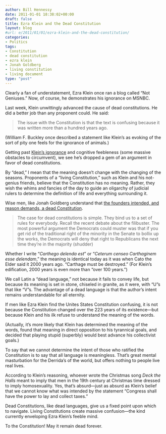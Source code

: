 ```yaml
---
author: Bill Hennessy
date: 2011-01-01 18:38:02+00:00
draft: false
title: Ezra Klein and the Dead Constitution
layout: blog
#url: e/2011/01/01/ezra-klein-and-the-dead-constitution/
categories:
- Politics
tags:
- Constitution
- dead constitution
- ezra klein
- Jonah Goldberg
- living constitution
- living document
type: "post"
---
```


Clearly a fan of understatement, Ezra Klein once ran a blog called “Not Geniuses.” Now, of course, he demonstrates his ignorance on MSNBC.

 

Last week, Klein unwittingly advanced the cause of dead constitutions. He did a better job than any proponent could. He said:

 

>   
> 
> The issue with the Constitution is that the text is confusing because it was written more than a hundred years ago.
> 
> 

 

(William F. Buckley once described a statement like Klein’s as evoking of the sort of pity one feels for the ignorance of animals.)

 

Getting past [Klein’s ignorance](https://newsbusters.org/blogs/scott-whitlock/2010/12/30/wash-posts-ezra-klein-laments-confusing-nature-old-constitution) and cognitive feebleness (some massive obstacles to circumvent), we see he’s dropped a gem of an argument in favor of dead constitutions.

 

By “dead,” I mean that the meaning doesn’t change with the changing of the seasons. Proponents of a “living Constitution,” such as Klein and his not-genius friends, believe that the Constitution has no meaning. Rather, they wish the whims and fancies of the day to guide an oligarchy of judicial rulers to determine the definition of life and everything surrounding it.

 

Wise men, like Jonah Goldberg understand that [the founders intended, and reason demands, a dead Constitution](https://old.nationalreview.com/goldberg/goldberg200506290802.asp).

 

>   
> 
> The case for dead constitutions is simple. They bind us to a set of rules for everybody. Recall the recent debate about the filibuster. The most powerful argument the Democrats could muster was that if you get rid of the traditional right of the minority in the Senate to bollix up the works, the Democrats will deny that right to Republicans the next time they’re in the majority (shudder)
> 
> 

 

Whether I write “_Carthego delenda est_” or “_Ceterum censeo Carthaginem esse delendam_,” the meaning is identical today as it was when Cato the Elder said it 2000 years ago. “Carthage must be destroyed.” (For Klein’s edification, 2000 years is even more than “over 100 years.”)

 

We call Latin a “dead language,” not because it fails to convey life, but because its meaning is set in stone, chiseled in granite, as it were, with “U”s that like “V”s. The advantage of a dead language is that the author’s intent remains understandable for all eternity. 

 

If men like Ezra Klein find the Unites States Constitution confusing, it is not because the Constitution changed over the 223 years of its existence—but because Klein and his ilk refuse to understand the meaning of the words.

 

(Actually, it’s more likely that Klein has determined the meaning of the words, found that meaning in direct opposition to his tyrannical goals, and decided that playing stupid (superbly) would best advance his collectivist goals.)

 

To say that we cannot determine the intent of those who ratified the Constitution is to say that all language is meaningless. That’s great mental masturbation for the Derrida’s of the world, but offers nothing to people live real lives. 

 

According to Klein’s reasoning, whoever wrote the Christmas song _Deck the Halls_ meant to imply that men in the 19th century at Christmas time dressed to imply homosexuality. Yes, that’s absurd—just as absurd as Klein’s belief that we cannot know what was intended by the statement “Congress shall have the power to lay and collect taxes.”

 

Dead Constitutions, like dead languages, give us a fixed point upon which to navigate. Living Constitutions create massive confusion—the kind currently enveloping Ezra Klein’s feeble mind.

 

To the Constitution! May it remain dead forever.
